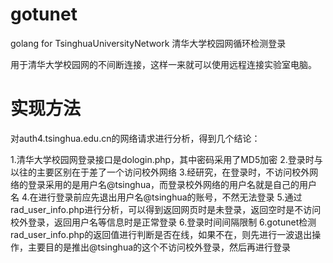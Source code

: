 # gotunet
golang for TsinghuaUniversityNetwork 清华大学校园网循环检测登录

用于清华大学校园网的不间断连接，这样一来就可以使用远程连接实验室电脑。

# 实现方法

对auth4.tsinghua.edu.cn的网络请求进行分析，得到几个结论：

1.清华大学校园网登录接口是dologin.php，其中密码采用了MD5加密
2.登录时与以往的主要区别在于差了一个访问校外网络
3.经研究，在登录时，不访问校外网络的登录采用的是用户名@tsinghua，而登录校外网络的用户名就是自己的用户名
4.在进行登录前应先退出用户名@tsinghua的账号，不然无法登录
5.通过rad_user_info.php进行分析，可以得到返回网页时是未登录，返回空时是不访问校外登录，返回用户名等信息时是正常登录
6.登录时间间隔限制
6.gotunet检测rad_user_info.php的返回值进行判断是否在线，如果不在，则先进行一波退出操作，主要目的是推出@tsinghua的这个不访问校外登录，然后再进行登录
